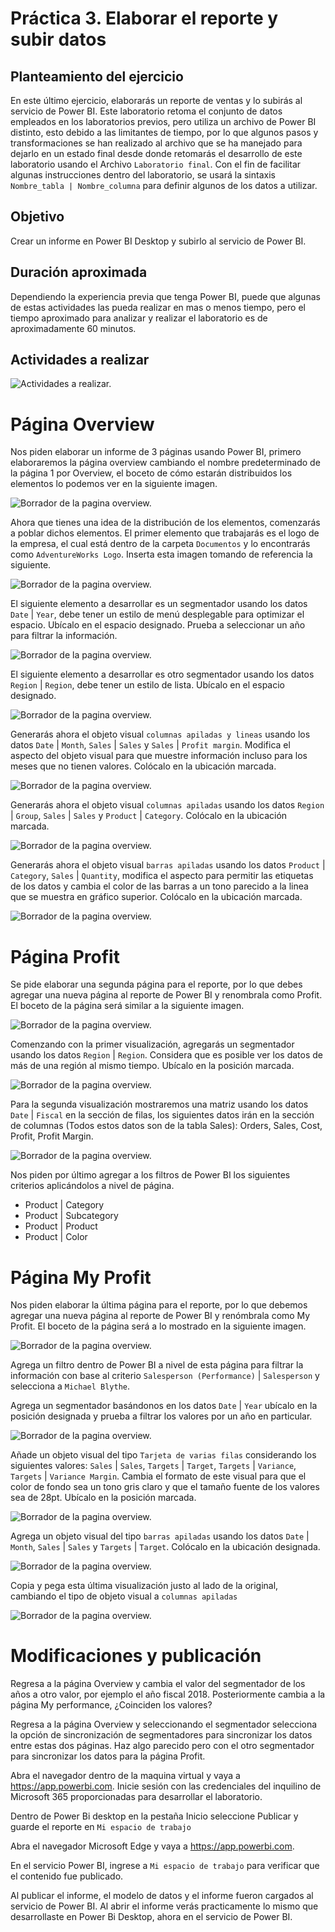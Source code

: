 # Práctica 3. Elaborar el reporte y subir datos 

## Planteamiento del ejercicio
En este último ejercicio, elaborarás un reporte de ventas y lo subirás al servicio de Power BI. Este laboratorio retoma el conjunto de datos empleados en los laboratorios previos, pero utiliza un archivo de Power BI distinto, esto debido a las limitantes de tiempo, por lo que algunos pasos y transformaciones se han realizado al archivo que se ha manejado para dejarlo en un estado final desde donde retomarás el desarrollo de este laboratorio usando el Archivo `Laboratorio final`. Con el fin de facilitar algunas instrucciones dentro del laboratorio, se usará la sintaxis `Nombre_tabla | Nombre_columna` para definir algunos de los datos a utilizar.

## Objetivo

Crear un informe en Power BI Desktop y subirlo al servicio de Power BI.

## Duración aproximada

Dependiendo la experiencia previa que tenga Power BI, puede que algunas de estas actividades las pueda realizar en mas o menos tiempo, pero el tiempo aproximado para analizar y realizar el laboratorio es de aproximadamente 60 minutos.

## Actividades a realizar

![Actividades a realizar.](./imgs/Diagrama%20Ejercicio%203.png)


# Página Overview

Nos piden elaborar un informe de 3 páginas usando Power BI, primero elaboraremos la página overview cambiando el nombre predeterminado de la página 1 por Overview, el boceto de cómo estarán distribuidos los elementos lo podemos ver en la siguiente imagen.

![Borrador de la pagina overview.](./imgs/Lab-32.png)

Ahora que tienes una idea de la distribución de los elementos, comenzarás a poblar dichos elementos. El primer elemento que trabajarás es el logo de la empresa, el cual está dentro de la carpeta `Documentos` y lo encontrarás como `AdventureWorks Logo`. Inserta esta imagen tomando de referencia la siguiente.

![Borrador de la pagina overview.](./imgs/Lab-33.png)

El siguiente elemento a desarrollar es un segmentador usando los datos `Date` | `Year`, debe tener un estilo de menú desplegable para optimizar el espacio. Ubícalo en el espacio designado. Prueba a seleccionar un año para filtrar la información.

![Borrador de la pagina overview.](./imgs/Lab-34.png)

El siguiente elemento a desarrollar es otro segmentador usando los datos `Region` | `Region`, debe tener un estilo de lista. Ubícalo en el espacio designado.

![Borrador de la pagina overview.](./imgs/Lab-35.png)

Generarás ahora el objeto visual `columnas apiladas y lineas` usando los datos `Date` | `Month`, `Sales` | `Sales` y `Sales` | `Profit margin`. Modifica el aspecto del objeto visual para que muestre información incluso para los meses que no tienen valores. Colócalo en la ubicación marcada.

![Borrador de la pagina overview.](./imgs/Lab-36.png)

Generarás ahora el objeto visual `columnas apiladas` usando los datos `Region` | `Group`, `Sales` | `Sales` y `Product` | `Category`. Colócalo en la ubicación marcada.

![Borrador de la pagina overview.](./imgs/Lab-37.png)

Generarás ahora el objeto visual `barras apiladas` usando los datos `Product` | `Category`, `Sales` | `Quantity`, modifica el aspecto para permitir las etiquetas de los datos y cambia el color de las barras a un tono parecido a la linea que se muestra en gráfico superior. Colócalo en la ubicación marcada.

![Borrador de la pagina overview.](./imgs/Lab-32.png)


# Página Profit

Se pide elaborar una segunda página para el reporte, por lo que debes agregar una nueva página al reporte de Power BI y renombrala como Profit. El boceto de la página será similar a la siguiente imagen.

![Borrador de la pagina overview.](./imgs/Lab-38.png)

Comenzando con la primer visualización, agregarás un segmentador usando los datos `Region` | `Region`. Considera que es posible ver los datos de más de una región al mismo tiempo. Ubícalo en la posición marcada.

![Borrador de la pagina overview.](./imgs/Lab-39.png)

Para la segunda visualización mostraremos una matriz usando los datos `Date` | `Fiscal` en la sección de filas, los siguientes datos irán en la sección de columnas (Todos estos datos son de la tabla Sales): Orders, Sales, Cost, Profit, Profit Margin.

![Borrador de la pagina overview.](./imgs/Lab-38.png)

Nos piden por último agregar a los filtros de Power BI los siguientes criterios aplicándolos a nivel de página.

* Product | Category
* Product | Subcategory
* Product | Product
* Product | Color


# Página My Profit

Nos piden elaborar la última página para el reporte, por lo que debemos agregar una nueva página al reporte de Power BI y renómbrala como My Profit. El boceto de la página será a lo mostrado en la siguiente imagen.

![Borrador de la pagina overview.](./imgs/Lab-310.png)

Agrega un filtro dentro de Power BI a nivel de esta página para filtrar la información con base al criterio `Salesperson (Performance)` | `Salesperson` y selecciona a `Michael Blythe`.

Agrega un segmentador basándonos en los datos `Date` | `Year` ubícalo en la posición designada y prueba a filtrar los valores por un año en particular.

![Borrador de la pagina overview.](./imgs/Lab-311.png)

Añade un objeto visual del tipo `Tarjeta de varias filas` considerando los siguientes valores: `Sales` | `Sales`, `Targets` | `Target`, `Targets` | `Variance`, `Targets` | `Variance Margin`. Cambia el formato de este visual para que el color de fondo sea un tono gris claro y que el tamaño fuente de los valores sea de 28pt. Ubícalo en la posición marcada.

![Borrador de la pagina overview.](./imgs/Lab-312.png)

Agrega un objeto visual del tipo `barras apiladas` usando los datos `Date` | `Month`,
`Sales` | `Sales` y `Targets` | `Target`. Colócalo en la ubicación designada.

![Borrador de la pagina overview.](./imgs/Lab-313.png)

Copia y pega esta última visualización justo al lado de la original, cambiando el tipo de objeto visual a `columnas apiladas` 

![Borrador de la pagina overview.](./imgs/Lab-310.png)

# Modificaciones y publicación

Regresa a la página Overview y cambia el valor del segmentador de los años a otro valor, por ejemplo el año fiscal 2018. Posteriormente cambia a la página My performance, ¿Coinciden los valores?

Regresa a la página Overview y seleccionando el segmentador selecciona la opción de sincronización de segmentadores para sincronizar los datos entre estas dos páginas. Haz algo parecido pero con el otro segmentador para sincronizar los datos para la página Profit.


Abra el navegador dentro de la maquina virtual y vaya a https://app.powerbi.com. Inicie sesión con las credenciales del inquilino de Microsoft 365 proporcionadas para desarrollar el laboratorio.

Dentro de Power Bi desktop en la pestaña Inicio seleccione Publicar y guarde el reporte en `Mi espacio de trabajo`

Abra el navegador Microsoft Edge y vaya a https://app.powerbi.com.

En el servicio Power BI, ingrese a `Mi espacio de trabajo` para verificar que el contenido fue publicado.

Al publicar el informe, el modelo de datos y el informe fueron cargados al servicio de Power BI. Al abrir el informe verás practicamente lo mismo que desarrollaste en Power Bi Desktop, ahora en el servicio de Power BI.
